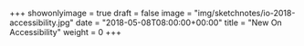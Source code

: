 +++
showonlyimage = true
draft = false
image = "img/sketchnotes/io-2018-accessibility.jpg"
date = "2018-05-08T08:00:00+00:00"
title = "New On Accessibility"
weight = 0
+++

